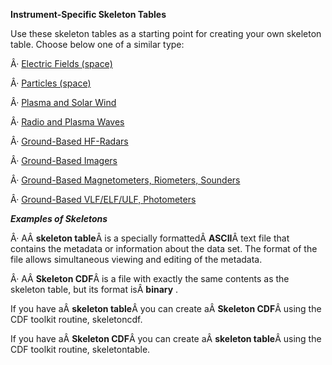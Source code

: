 **Instrument-Specific Skeleton Tables**

Use these skeleton tables as a starting point for creating your own skeleton table. Choose below one of a similar type:

Â· [Electric Fields (space)](https://spdf.gsfc.nasa.gov/istp_guide/skeleton_table/ge_k0_efd_00000000_v01.skt)

Â· [Particles (space)](https://spdf.gsfc.nasa.gov/istp_guide/skeleton_table/ge_k0_epi_00000000_v01.skt)

Â· [Plasma and Solar Wind](https://spdf.gsfc.nasa.gov/istp_guide/skeleton_table/wi_k0_swe_00000000_v01.skt)

Â· [Radio and Plasma Waves](https://spdf.gsfc.nasa.gov/istp_guide/skeleton_table/wi_k0_wav_00000000_v01.skt)

Â· [Ground-Based HF-Radars](https://spdf.gsfc.nasa.gov/istp_guide/skeleton_table/dn_k0_gbay_00000000_v01.skt)

Â· [Ground-Based Imagers](https://spdf.gsfc.nasa.gov/istp_guide/skeleton_table/cn_k0_asi_00000000_v01.skt)

Â· [Ground-Based Magnetometers, Riometers, Sounders](https://spdf.gsfc.nasa.gov/istp_guide/skeleton_table/cn_k0_mari_00000000_v01.skt)

Â· [Ground-Based VLF/ELF/ULF, Photometers](https://spdf.gsfc.nasa.gov/istp_guide/skeleton_table/cn_k0_mpa_00000000_v01.skt)

***Examples of Skeletons***

Â· AÂ **skeleton table**Â is a specially formattedÂ **ASCII**Â text file that contains the metadata or information about the data set. The format of the file allows simultaneous viewing and editing of the metadata.

Â· AÂ **Skeleton CDF**Â is a file with exactly the same contents as the skeleton table, but its format isÂ **binary** .

If you have aÂ **skeleton table**Â you can create aÂ **Skeleton CDF**Â using the CDF toolkit routine, skeletoncdf.

If you have aÂ **Skeleton CDF**Â you can create aÂ **skeleton table**Â using the CDF toolkit routine, skeletontable.
